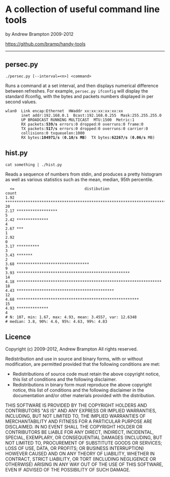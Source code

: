 A collection of useful command line tools
=========================================

by Andrew Brampton 2009-2012

<https://github.com/bramp/handy-tools>

-----------------------------------------

persec.py
---------

    ./persec.py [--interval=<n>] <command>

Runs a command at a set interval, and then displays numerical difference between refreshes. For example, `persec.py ifconfig` will display the standard ifconfig, with the bytes and packets numbers displayed in per second values.

<pre><code>wlan0  Link encap:Ethernet  HWaddr xx:xx:xx:xx:xx:xx
       inet addr:192.168.0.1  Bcast:192.168.0.255  Mask:255.255.255.0
       UP BROADCAST RUNNING MULTICAST  MTU:1500  Metric:1
       RX packets:<strong>539/s</strong> errors:0 dropped:0 overruns:0 frame:0
       TX packets:<strong>517/s</strong> errors:0 dropped:0 overruns:0 carrier:0
       collisions:0 txqueuelen:1000
       RX bytes:<strong>104971/s</strong> (<strong>0.10/s MB</strong>)  TX bytes:<strong>62267/s</strong> (<strong>0.06/s</strong> MB)
</code></pre>


hist.py
-------

    cat something | ./hist.py

Reads a sequence of numbers from stdin, and produces a pretty histogram as well as various statistics such as the mean, median, 95th percentile.

      <=                               distibution                                count
    1.92 ************************************************************************ 20
    2.17 ******************                                                        5
    2.42 **************                                                            4
    2.67 ***                                                                       1
    2.92                                                                           0
    3.17 **********                                                                3
    3.43 *******                                                                   2
    3.68 ********************************                                          9
    3.93 **************************************************                       14
    4.18 ****************************************************************         18
    4.43 *******************************************                              12
    4.68 ******************************************************                   15
    4.93 **************                                                            4
    # N: 107, min: 1.67, max: 4.93, mean: 3.4557, var: 12.6348
    # median: 3.8, 90%: 4.6, 95%: 4.63, 99%: 4.83


Licence
-------

Copyright (c) 2009-2012, Andrew Brampton
All rights reserved.

Redistribution and use in source and binary forms, with or without modification, are permitted provided that the following conditions are met:

- Redistributions of source code must retain the above copyright notice, this list of conditions and the following disclaimer.
- Redistributions in binary form must reproduce the above copyright notice, this list of conditions and the following disclaimer in the documentation and/or other materials provided with the distribution.

THIS SOFTWARE IS PROVIDED BY THE COPYRIGHT HOLDERS AND CONTRIBUTORS "AS IS" AND ANY EXPRESS OR IMPLIED WARRANTIES, INCLUDING, BUT NOT LIMITED TO, THE IMPLIED WARRANTIES OF MERCHANTABILITY AND FITNESS FOR A PARTICULAR PURPOSE ARE DISCLAIMED. IN NO EVENT SHALL THE COPYRIGHT HOLDER OR CONTRIBUTORS BE LIABLE FOR ANY DIRECT, INDIRECT, INCIDENTAL, SPECIAL, EXEMPLARY, OR CONSEQUENTIAL DAMAGES (INCLUDING, BUT NOT LIMITED TO, PROCUREMENT OF SUBSTITUTE GOODS OR SERVICES; LOSS OF USE, DATA, OR PROFITS; OR BUSINESS INTERRUPTION) HOWEVER CAUSED AND ON ANY THEORY OF LIABILITY, WHETHER IN CONTRACT, STRICT LIABILITY, OR TORT (INCLUDING NEGLIGENCE OR OTHERWISE) ARISING IN ANY WAY OUT OF THE USE OF THIS SOFTWARE, EVEN IF ADVISED OF THE POSSIBILITY OF SUCH DAMAGE.
